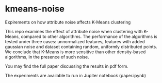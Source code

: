 # kmeans-noise
Expirements on how attribute noise affects K-Means clustering

This repo examines the effect of attribute noise when clustering with K-Means,
compared to other algorithms. The performance of the algorithms is tested under three cases: unnormalized features,
features with added gaussian noise and dataset containing random, uniformly distributed points. We conclude that K-Means is more sensitive than other density-based algorithms, in the presence of such noise.

You may find the full paper discussing the results in pdf form.

The experiments are available to run in Jupiter notebook (paper.ipynb)
